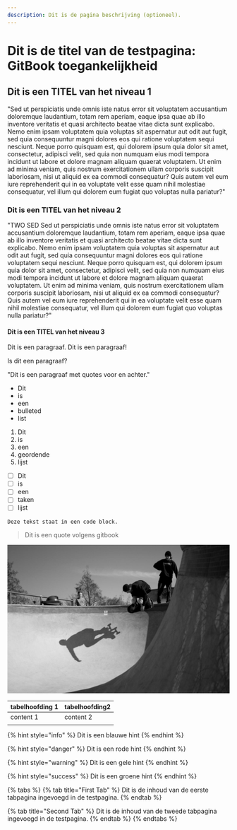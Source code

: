 ```yaml
---
description: Dit is de pagina beschrijving (optioneel).
---
```


# Dit is de titel van de testpagina: GitBook toegankelijkheid

## Dit is een TITEL van het niveau 1



"Sed ut perspiciatis unde omnis iste natus error sit voluptatem accusantium doloremque laudantium, totam rem aperiam, eaque ipsa quae ab illo inventore veritatis et quasi architecto beatae vitae dicta sunt explicabo. Nemo enim ipsam voluptatem quia voluptas sit aspernatur aut odit aut fugit, sed quia consequuntur magni dolores eos qui ratione voluptatem sequi nesciunt. Neque porro quisquam est, qui dolorem ipsum quia dolor sit amet, consectetur, adipisci velit, sed quia non numquam eius modi tempora incidunt ut labore et dolore magnam aliquam quaerat voluptatem. Ut enim ad minima veniam, quis nostrum exercitationem ullam corporis suscipit laboriosam, nisi ut aliquid ex ea commodi consequatur? Quis autem vel eum iure reprehenderit qui in ea voluptate velit esse quam nihil molestiae consequatur, vel illum qui dolorem eum fugiat quo voluptas nulla pariatur?"

### Dit is een TITEL van het niveau 2

"TWO SED Sed ut perspiciatis unde omnis iste natus error sit voluptatem accusantium doloremque laudantium, totam rem aperiam, eaque ipsa quae ab illo inventore veritatis et quasi architecto beatae vitae dicta sunt explicabo. Nemo enim ipsam voluptatem quia voluptas sit aspernatur aut odit aut fugit, sed quia consequuntur magni dolores eos qui ratione voluptatem sequi nesciunt. Neque porro quisquam est, qui dolorem ipsum quia dolor sit amet, consectetur, adipisci velit, sed quia non numquam eius modi tempora incidunt ut labore et dolore magnam aliquam quaerat voluptatem. Ut enim ad minima veniam, quis nostrum exercitationem ullam corporis suscipit laboriosam, nisi ut aliquid ex ea commodi consequatur? Quis autem vel eum iure reprehenderit qui in ea voluptate velit esse quam nihil molestiae consequatur, vel illum qui dolorem eum fugiat quo voluptas nulla pariatur?"

#### Dit is een TITEL van het niveau 3



Dit is een paragraaf. Dit is een paragraaf!

Is dit een paragraaf?

"Dit is een paragraaf met quotes voor en achter."



* Dit 
* is 
* een
* bulleted
* list

1. Dit 
2. is 
3. een 
4. geordende
5. lijst

* [ ] Dit 
* [ ] is 
* [ ] een
* [ ] taken
* [ ] lijst

```text
Deze tekst staat in een code block.
```

> Dit is een quote volgens gitbook

![](../.gitbook/assets/922542_10200977977474285_936822962_o-2.jpg)

| tabelhoofding 1 | tabelhoofding2 |
| :--- | :--- |
| content 1 | content 2 |
|  |  |

{% hint style="info" %}
Dit is een blauwe hint
{% endhint %}

{% hint style="danger" %}
Dit is een rode hint
{% endhint %}

{% hint style="warning" %}
Dit is een gele hint
{% endhint %}

{% hint style="success" %}
Dit is een groene hint
{% endhint %}

{% tabs %}
{% tab title="First Tab" %}
Dit is de inhoud van de eerste tabpagina ingevoegd in de testpagina.
{% endtab %}

{% tab title="Second Tab" %}
Dit is de inhoud van de tweede tabpagina ingevoegd in de testpagina.
{% endtab %}
{% endtabs %}



